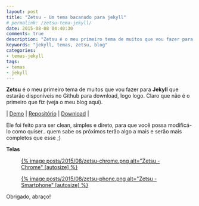 ```yaml
---
layout: post
title: "Zetsu - Um tema bacanudo para jekyll"
# permalink: /zetsu-tema-jekyll/
date: 2015-08-08 04:40:30
comments: true
description: "Zetsu é o meu primeiro tema de muitos que vou fazer para Jekyll que estará disponível no Github para download"
keywords: "jekyll, temas, zetsu, blog"
categories:
- temas-jekyll
tags:
- temas
- jekyll
---
```


**Zetsu** é o meu primeiro tema de muitos que vou fazer para **Jekyll** que estarão disponíveis no Github para download, logo logo. Claro que não é o primeiro que fiz (veja o meu blog aqui).

| [Demo](http://nandomoreira.me/zetsu) | [Repositório](https://github.com/nandomoreirame/zetsu) | [Download](https://github.com/nandomoreirame/zetsu/archive/gh-pages.zip) |

Ele foi feito para ser clean, simples e direto, para que você possa modificá-lo como quiser.. quem sabe os próximos terão algo a mais e serão mais completos que esse ;)

**Telas**

<div class="gallery">
  <figure class="thumb">
    <a href="{{ 'posts/2015/08/zetsu-chrome.png' | asset_path }}" class="swipebox" rel="gallery" title="{{ page.title }}">
      {% image posts/2015/08/zetsu-chrome.png alt="Zetsu - Chrome" [autosize] %}
    </a>
  </figure>
  <figure class="thumb">
    <a href="{{ 'posts/2015/08/zetsu-phone.png' | asset_path }}" class="swipebox" rel="gallery" title="{{ page.title }}">
      {% image posts/2015/08/zetsu-phone.png alt="Zetsu - Smartphone" [autosize] %}
    </a>
  </figure>
</div>

Obrigado, abraço!
